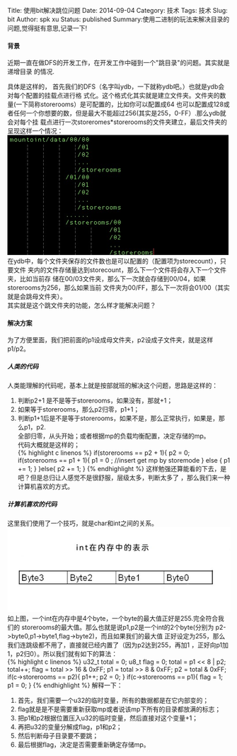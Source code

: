 Title: 使用bit解决跳位问题
Date: 2014-09-04
Category: 技术
Tags: 技术
Slug: bit
Author: spk xu
Status: published
Summary:使用二进制的玩法来解决目录的问题,觉得挺有意思,记录一下!

#### 背景
近期一直在做DFS的开发工作，在开发工作中碰到一个"跳目录"的问题。其实就是递增目录
的情况.  

具体是这样的，
首先我们的DFS（名字叫ydb，一下就称ydb吧。）也就是ydb会对每个配置的挂载点进行格
式化。这个格式化其实就是建立文件夹。文件夹的数量(一下简称storerooms）是可配置的，比如你可以配置成64
也可以配置成128或者任何一个你想要的数，但是最大不能超过256(其实是255，0-FF）.那么ydb就会对每个挂
载点进行一次storeromes*storerooms的文件夹建立，最后文件夹的呈现这样一个情况：  
![dirs-style](dirs.png)  
在ydb中，每个文件夹保存的文件数也是可以配置的（配置项为storecount），只要文件
夹内的文件存储量达到storecount，那么下一个文件将会存入下一个文件夹，比如当前存
储在00/03文件夹，那么下一次就会存储到00/04，如果storerooms为256，那么如果当前
文件夹为00/FF，那么下一次将会01/00（其实就是会跳母文件夹）。  
其实就是这个跳文件夹的功能，怎么样才能解决问题？  

#### 解决方案
为了方便里面，我们把前面的p1设成母文件夹，p2设成子文件夹，就是这样p1/p2。  
##### 人类的代码
人类能理解的代码呢，基本上就是按部就班的解决这个问题，思路是这样的：  
1. 判断p2+1 是不是等于storerooms，如果没有，那就+1；  
2. 如果等于storerooms，那么p2归零，p1+1；  
3. 判断p1+1后是不是等于storerooms，如果不是，那么正常执行，如果是，那么p1，p2.  
全部归零，从头开始；或者根据mp的负载均衡配置，决定存储的mp。  
代码大概就是这样的；  
{% highlight c linenos %}
if(storerooms == p2 + 1){
    p2 = 0;
    if(storerooms == p1 + 1){
        p1 = 0 ;
        //insert get mp by storemode
    } else {
        p1 += 1;
    }
}else{
    p2 += 1;
}
    {% endhighlight %}
这样勉强还算能看的下去，是吧？但是总归让人感觉不是很舒服，层级太多，判断太多了
，那么我们来一种计算机喜欢的方式。  
##### 计算机喜欢的代码
这里我们使用了一个技巧，就是char和int之间的关系。  
![int](int.jpg)  
如上图，一个int在内存中是4个byte，一个byte的最大值正好是255.完全符合我们的
storerooms的最大值。那么也就是说p1,p2是一个int的2个byte(分别为
        p2->byte0,p1->byte1,flag->byte2)，而且如果我们的最大值
正好设定为255，那么我们连跳级都不用了，直接就已经内置了（因为p2达到255，再加1
，正好向p1加1，p2归0）。所以我们就有如下的算法：  
{% highlight c linenos %}
u32_t total = 0;
u8_t flag = 0;
total = p1 << 8 | p2;
total++;
flag = total >> 16 & 0xFF;
p1 = total >> 8 & 0xFF;
p2 = total & 0xFF;
if(c->storerooms == p2){
    p1++;
    p2 = 0;
}
if(c->storerooms == p1){
    flag = 1;
    p1 = 0;
}
    {% endhighlight %}
解释一下：  
1. 首先，我们需要一个u32的临时变量，所有的数据都是在它内部变的；  
2. flag就是是不是需要重新获取mp或者说该mp下所有的目录都放满的标志；  
3. 把p1和p2根据位置压入u32的临时变量，然后直接对这个变量+1；  
4. 再把u32的变量分解成flag，p1和p2；  
5. 然后判断母子目录要不要跳；  
6. 最后根据flag，决定是否需要重新确定存储mp。




